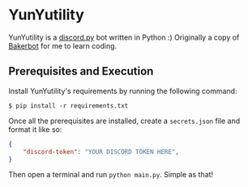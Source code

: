 # YunYutility
YunYutility is a [discord.py](https://github.com/Rapptz/discord.py) bot written in Python :) Originally a copy of [Bakerbot](https://github.com/larrabyte/bakerbot) for me to learn coding.

## Prerequisites and Execution
Install YunYutility's requirements by running the following command:
```
$ pip install -r requirements.txt
```

Once all the prerequisites are installed, create a `secrets.json` file and format it like so:
```json
{
    "discord-token": "YOUR DISCORD TOKEN HERE",
}
```

Then open a terminal and run `python main.py`. Simple as that!
